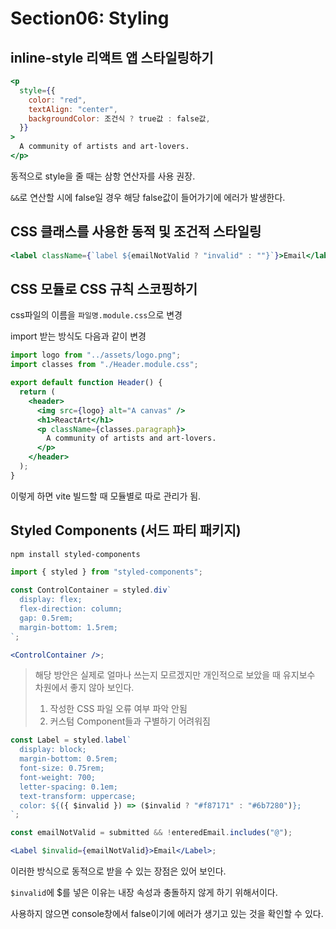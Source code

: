 # Section06: Styling

## inline-style 리액트 앱 스타일링하기

```jsx
<p
  style={{
    color: "red",
    textAlign: "center",
    backgroundColor: 조건식 ? true값 : false값,
  }}
>
  A community of artists and art-lovers.
</p>
```

동적으로 style을 줄 때는 삼항 연산자를 사용 권장.

`&&`로 연산할 시에 false일 경우 해당 false값이 들어가기에 에러가 발생한다.

## CSS 클래스를 사용한 동적 및 조건적 스타일링

```jsx
<label className={`label ${emailNotValid ? "invalid" : ""}`}>Email</label>
```

## CSS 모듈로 CSS 규칙 스코핑하기

css파일의 이름을 `파일명.module.css`으로 변경

import 받는 방식도 다음과 같이 변경

```jsx
import logo from "../assets/logo.png";
import classes from "./Header.module.css";

export default function Header() {
  return (
    <header>
      <img src={logo} alt="A canvas" />
      <h1>ReactArt</h1>
      <p className={classes.paragraph}>
        A community of artists and art-lovers.
      </p>
    </header>
  );
}
```

이렇게 하면 vite 빌드할 때 모듈별로 따로 관리가 됨.

## Styled Components (서드 파티 패키지)

```bash
npm install styled-components
```

```jsx
import { styled } from "styled-components";

const ControlContainer = styled.div`
  display: flex;
  flex-direction: column;
  gap: 0.5rem;
  margin-bottom: 1.5rem;
`;

<ControlContainer />;
```

> 해당 방안은 실제로 얼마나 쓰는지 모르겠지만 개인적으로 보았을 때 유지보수 차원에서 좋지 않아 보인다.
>
> 1. 작성한 CSS 파일 오류 여부 파악 안됨
> 2. 커스텀 Component들과 구별하기 어려워짐

```jsx
const Label = styled.label`
  display: block;
  margin-bottom: 0.5rem;
  font-size: 0.75rem;
  font-weight: 700;
  letter-spacing: 0.1em;
  text-transform: uppercase;
  color: ${({ $invalid }) => ($invalid ? "#f87171" : "#6b7280")};
`;

const emailNotValid = submitted && !enteredEmail.includes("@");

<Label $invalid={emailNotValid}>Email</Label>;
```

이러한 방식으로 동적으로 받을 수 있는 장점은 있어 보인다.

`$invalid`에 $를 넣은 이유는 내장 속성과 충돌하지 않게 하기 위해서이다.

사용하지 않으면 console창에서 false이기에 에러가 생기고 있는 것을 확인할 수 있다.
